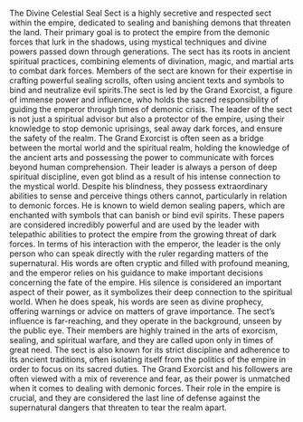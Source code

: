 The Divine Celestial Seal Sect is a highly secretive and respected sect within the empire, dedicated to sealing and banishing demons that threaten the land. Their primary goal is to protect the empire from the demonic forces that lurk in the shadows, using mystical techniques and divine powers passed down through generations. The sect has its roots in ancient spiritual practices, combining elements of divination, magic, and martial arts to combat dark forces. Members of the sect are known for their expertise in crafting powerful sealing scrolls, often using ancient texts and symbols to bind and neutralize evil spirits.The sect is led by the Grand Exorcist, a figure of immense power and influence, who holds the sacred responsibility of guiding the emperor through times of demonic crisis. The leader of the sect is not just a spiritual advisor but also a protector of the empire, using their knowledge to stop demonic uprisings, seal away dark forces, and ensure the safety of the realm. The Grand Exorcist is often seen as a bridge between the mortal world and the spiritual realm, holding the knowledge of the ancient arts and possessing the power to communicate with forces beyond human comprehension. Their leader is always a person of deep spiritual discipline, even got blind as a result of his intense connection to the mystical world. Despite his blindness, they possess extraordinary abilities to sense and perceive things others cannot, particularly in relation to demonic forces. He is known to wield demon sealing papers, which are enchanted with symbols that can banish or bind evil spirits. These papers are considered incredibly powerful and are used by the leader with telepathic abilities to protect the empire from the growing threat of dark forces. In terms of his interaction with the emperor, the leader is the only person who can speak directly with the ruler regarding matters of the supernatural. His words are often cryptic and filled with profound meaning, and the emperor relies on his guidance to make important decisions concerning the fate of the empire. His silence is considered an important aspect of their power, as it symbolizes their deep connection to the spiritual world. When he does speak, his words are seen as divine prophecy, offering warnings or advice on matters of grave importance. The sect’s influence is far-reaching, and they operate in the background, unseen by the public eye. Their members are highly trained in the arts of exorcism, sealing, and spiritual warfare, and they are called upon only in times of great need. The sect is also known for its strict discipline and adherence to its ancient traditions, often isolating itself from the politics of the empire in order to focus on its sacred duties. The Grand Exorcist and his followers are often viewed with a mix of reverence and fear, as their power is unmatched when it comes to dealing with demonic forces. Their role in the empire is crucial, and they are considered the last line of defense against the supernatural dangers that threaten to tear the realm apart.